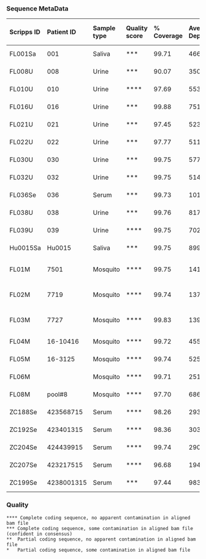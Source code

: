 ### Sequence MetaData

| Scripps ID | Patient ID | Sample type | Quality score | % Coverage | Average Depth |      Onset | Collection | Days post onset | Local or travel | Location of infection | GE/ul RNA | GE/mL sample | Sequencing status | Consensus name                              | Merged Bam File                                |
| :---       |       :--- | :---        | :---          |       :--- |          :--- |       :--- |       :--- |            :--- | :---            | :---                  |      :--- |         :--- | :---              | :---                                        | :---                                           |
| FL001Sa    |        001 | Saliva      | ***           |      99.71 |      46616.27 | 2016.03.18 | 2016.03.22 |               4 | Travel          | Martinique            |        11 |      3.3E+03 | coding-complete   | ZF1_01Sa_XX_2016-03-22 usa_ex_martinique    | ZF1.c1.Sa.a1.l1.l3.l4.r1                       |
| FL008U     |        008 | Urine       | ***           |      90.07 |      35012.49 | 2016.06.15 | 2016.06.21 |               6 | Travel          | Puerto Rico           |         4 |      1.1E+03 | coding-complete   | ZF8_08U_XX_2016-06-21 usa_ex_puerto_rico    | ZF8.c1.UR.a1.l1.l2.r1                          |
| FL010U     |        010 | Urine       | ****          |      97.69 |      55330.48 | 2016.06.17 | 2016.06.22 |               5 | Local?          | USA: Florida          |       213 |      6.1E+04 | coding-complete   | ZF10_10U_KX842499 2016-06-22 usa_ex_USA     | ZF10.c1.UR.a1.l1.r1                            |
| FL016U     |        016 | Urine       | ***           |      99.88 |      75158.72 | 2016.06.28 | 2016.07.03 |               5 | Travel          | Puerto Rico           |        14 |      4.0E+03 | coding-complete   | ZF16_16U_XX_2016-07-03 usa_ex_puerto_rico   | ZF16.c1.UR.a1.l1.l2.l3.l4.l5.r1                |
| FL021U     |        021 | Urine       | ***           |      97.45 |      52361.36 | 2016.07.09 | 2016.07.19 |              10 | Local           | USA: Florida          |        50 |      1.4E+04 | coding-complete   | ZF21_21U_XX_2016-07-19 usa                  | ZF21.c1.UR.a1.l1.l2.l3.r1                      |
| FL022U     |        022 | Urine       | ***           |      97.77 |      51135.60 | 2016.07.16 | 2016.07.16 |               6 | Local           | USA: Florida          |        11 |      3.0E+03 | coding-complete   | ZF22_22U_XX_2016-07-16 usa                  | ZF22.c1.UR.a1.l1.l2.l3.l4.r1                   |
| FL030U     |        030 | Urine       | ***           |      99.75 |      57779.63 | 2016.07.31 | 2016.08.02 |               2 | Local           | USA: Florida          |        36 |      1.0E+04 | coding-complete   | ZF30_30U_XX_2016-08-02 usa                  | ZF30.c1.UR.a1.l1.l2.l3.r1                      |
| FL032U     |        032 | Urine       | ***           |      99.75 |      51483.94 | 2016.07.29 | 2016.08.05 |               7 | Local           | USA: Florida          |        75 |      2.1E+04 | coding-complete   | ZF32_32U_XX_2016-08-05 usa                  | ZF32.c1.UR.a1.l1.l2.l3.r1                      |
| FL036Se    |        036 | Serum       | ***           |      99.73 |     101435.66 | 2016.08.02 | 2016.08.04 |               2 | Local           | USA: Florida          |        11 |      3.2E+03 | coding-complete   | FL036SE_XX_2016-08-02_usa                   | ZF36.c1.SR.a1.l1.l2.l3.l4.l5.l6.l7.r1.l5.l6.r2 |
| FL038U     |        038 | Urine       | ***           |      99.76 |      81750.77 | 2016.08.04 | 2016.08.05 |               1 | Local           | USA: Florida          |        38 |      1.1E+04 | coding-complete   | ZF38_38U_XX_2016-08-05 usa                  | ZF38.c1.UR.a1.l1.l2.l3.l4.r1                   |
| FL039U     |        039 | Urine       | ****          |      99.75 |      70253.99 | 2016.08.12 | 2016.08.17 |               5 | Local           | USA: Florida          |      1276 |      3.6E+05 | coding-complete   | ZF39_39U_XX_2016-08-17 usa                  | ZF39.c1.UR.a1.l1.l2.l3.r1                      |
| Hu0015Sa   |     Hu0015 | Saliva      | ***           |      99.75 |      89934.25 | 2016.08.19 | 2016.08.24 |               5 | Local           | USA: Florida          |        38 |     21610.23 | coding-complete   | ZL2_Hu0015_KX832731 2016-08-22 usa          | ZL2.c1.SA.a1.l1.l2.r1                          |
| FL01M      |       7501 | Mosquito    | ****          |      99.75 |     141038.31 |            | 2016.08.22 |                 | Local           | USA: Florida          |      4563 |      9.1E+06 | coding-complete   | Ae-aegypti_ZM1_7501_KX838904_2016-08-22_usa | ZM1.c1.MO.a1.l1.l2.r1                          |
| FL02M      |       7719 | Mosquito    | ****          |      99.74 |     137263.85 |            | 2016.08.23 |                 | Local           | USA: Florida          |       279 |      5.6E+05 | coding-complete   | Ae-aegypti_ZM2_7719_KX838905_2016-08-23_usa | ZM2.c1.MO.a1.l1.l2.r1                          |
| FL03M      |       7727 | Mosquito    | ****          |      99.83 |     139787.57 |            | 2016.08.23 |                 | Local           | USA: Florida          |     22549 |      4.5E+07 | coding-complete   | Ae-aegypti_ZM3_7727_KX838906_2016-08-23_usa | ZM3.c1.MO.a1.l1.l2.r1                          |
| FL04M      |   16-10416 | Mosquito    | ****          |      99.72 |      45505.39 |            | 2016.09.04 |                 | Local           | USA: Florida          |       102 |      4.4E+04 | coding-complete   | Ae-aegypti_ZM4_16-10416_XX_2016-09-04_usa   | ZM4.c1.MO.a1.l1.l2.r1                          |
| FL05M      |    16-3125 | Mosquito    | ****          |      99.74 |      52530.58 |            | 2016.09.09 |                 | Local           | USA: Florida          |       447 |      1.9E+05 | coding-complete   | Ae-aegypti_ZM5_16-3125_XX_2016-09-09_usa    | ZM5.c1.MO.a1.l1.l2.r1                          |
| FL06M      |            | Mosquito    | ****          |      99.71 |      25181.33 |            | 2016.09.20 |                 | Local           | USA: Florida          |           |              | coding-complete   | FL06M_XX_2016-09-20_usa                     | ZM6.c1.MO.a1.l1.l2.r1                          |
| FL08M      |     pool#8 | Mosquito    | ****          |      97.70 |      68629.61 |            | 2016.10.05 |                 | Local           | USA: Florida          |        61 |      2.6E+04 | coding-complete   | FL08M_XX_2016-10-05_usa                     | ZM8.c1.MO.a1.l1.l2.r1                          |
| ZC188Se    |  423568715 | Serum       | ****          |      98.26 |      29394.90 |            | 2016.01.16 |                 |                 | Columbia              |        36 |      1.5E+04 | coding-complete   | ZC188_423568715_XX_2016-01-16_colombia      | ZC188.c1.SR.a1.l3.l4.r1                        |
| ZC192Se    |  423401315 | Serum       | ****          |      98.36 |      30396.29 |            | 2016.01.07 |                 |                 | Columbia              |        39 |      1.7E+04 | coding-complete   | ZC192_423401315_XX_2016-01-07_colombia      | ZC192.c1.SR.a1.l3.l4.r1                        |
| ZC204Se    |  424439915 | Serum       | ****          |      99.74 |      29003.25 |            | 2016.01.06 |                 |                 | Columbia              |        48 |      2.1E+04 | coding-complete   | ZC204_424439915_XX_2016-01-05_colombia      | ZC204.c1.SR.a1.l1.l2.r1                        |
| ZC207Se    |  423217515 | Serum       | ****          |      96.68 |      19477.70 |            | 2016.01.09 |                 |                 | Columbia              |        16 |      6.7E+04 | coding-complete   | ZC207_423217515_XX_2016-01-09_colombia      | ZC207.c1.SR.a1.l1.l2.r1                        |
| ZC199Se    | 4238001315 | Serum       | ***           |      97.44 |      98358.93 |            | 2016.01.10 |                 |                 | Colombia              |        10 |      4.3E+03 | coding-complete   | ZC199Se_XX_2016-01-10_colombia              | ZC199.c1.SR.a1.l1.l2.l3.l4.l5.l6.l7.r1         |


### Quality
```
**** Complete coding sequence, no apparent contamination in aligned bam file
***	Complete coding sequence, some contamination in aligned bam file (confident in consensus)
**	Partial coding sequence, no apparent contamination in aligned bam file
*	Partial coding sequence, some contamination in aligned bam file
```

